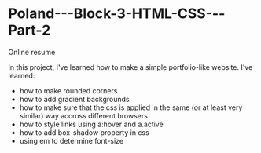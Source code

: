 # Poland---Block-3-HTML-CSS---Part-2
Online resume

In this project, I've learned how to make a simple portfolio-like website.
I've learned:
- how to make rounded corners
- how to add gradient backgrounds
- how to make sure that the css is applied in the same (or at least very similar) way accross different browsers
- how to style links using a:hover and a.active
- how to add box-shadow property in css
- using em to determine font-size
